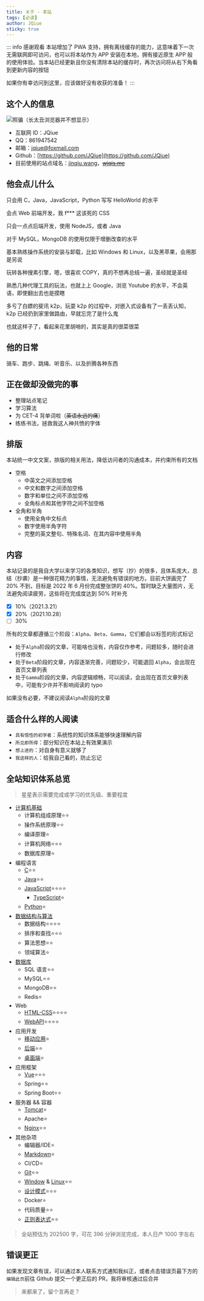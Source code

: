 ```yaml
---
title: 关于 - 本站
tags: [必读]
author: JQiue
sticky: true
---
```


::: info 感谢观看
本站增加了 PWA 支持，拥有离线缓存的能力，这意味着下一次无需联网即可访问，也可以将本站作为 APP 安装在本地，拥有接近原生 APP 般的使用体验。当本站已经更新且你没有清除本站的缓存时，再次访问将从右下角看到更新内容的按钮

如果你有幸访问到这里，应该做好没有收获的准备！
:::


## 这个人的信息

![照骗（长太丑浏览器并不想显示）](/)

+ 互联网 ID：JQiue
+ QQ：861947542
+ 邮箱：jqiue@foxmail.com
+ Github：[https://github.com/JQiue](https://github.com/JQiue)
+ 目前使用的站点域名：[jinqiu.wang](https://jinqiu.wang)，~~[wjqis.me](https://wjqis.me)~~

## 他会点儿什么

只会用 C，Java，JavaScript，Python 写写 HelloWorld 的水平

会点 Web 前端开发，我 f*** 这该死的 CSS

只会一点点后端开发，使用 NodeJS，或者 Java

对于 MySQL，MongoDB 的使用仅限于增删改查的水平

基本熟练操作系统的安装与卸载，比如 Windows 和 Linux，以及黑苹果，会用那是另说

玩转各种搜素引擎，嗯，很喜欢 COPY，真的不想再总结一遍，圣经就是圣经

熟悉几种代理工具的玩法，也就上上 Google，浏览 Youtube 的水平，不会英语，即使翻出去也是摸瞎

多亏了白嫖的斐讯 k2p，玩耍 k2p 的过程中，对嵌入式设备有了一丢丢认知，k2p 已经扔到家里做路由，早就忘完了是什么鬼

也就这样子了，看起来花里胡哨的，其实是真的很菜很菜

## 他的日常

骑车、跑步、跳绳、听音乐、以及折腾各种东西

## 正在做却没做完的事

+ 整理站点笔记
+ 学习算法
+ 为 CET-4 背单词啦（~~英语永远的痛~~）
+ 练练书法，拯救我这人神共愤的字体

## 排版

本站统一中文文案，排版的相关用法，降低访问者的沟通成本，并约束所有的文档

+ 空格
  + 中英文之间添加空格
  + 中文和数字之间添加空格
  + 数字和单位之间不添加空格
  + 全角标点和其他字符之间不加空格
+ 全角和半角
  + 使用全角中文标点
  + 数字使用半角字符
  + 完整的英文整句、特殊名词、在其内容中使用半角

## 内容

本站记录的是我自大学以来学习的各类知识，想写（抄）的很多，且体系庞大，总结（抄袭）是一种很花精力的事情，无法避免有错误的地方。目前大饼画完了 20% 不到，目标是 2022 年 6 月份完成整张饼的 40%。暂时缺乏大量图片，无法避免阅读疲劳，这些将在完成度达到 50% 时补充

- [x] 10%（2021.3.21）
- [x] 20%（2021.10.28）
- [ ] 30%

所有的文章都遵循三个阶段：`Alpha`、`Beta`、`Gamma`，它们都会以标签的形式标记

+ 处于`Alpha`阶段的文章，可能啥也没有，内容仅作参考，问题较多，随时会进行修改
+ 处于`Beta`阶段的文章，内容逐渐完善，问题较少，可能退回 `Alpha`，会出现在首页文章列表
+ 处于`Gamma`阶段的文章，内容逻辑顺畅，可以阅读，会出现在首页文章列表中，可能有少许并不影响阅读的 typo

如果没有必要，不建议阅读`Alpha`阶段的文章

## 适合什么样的人阅读

+ `具有悟性的初学者`：系统性的知识体系能够快速理解内容
+ `所见即所得`：部分知识在本站上有效果演示
+ `想上进的`：对自身有意义就够了
+ `我这样的人`：给我自己看的，防止忘记

## 全站知识体系总览

> 星星表示需要完成或学习的优先级、重要程度

+ [计算机基础](/theory/)
  + 计算机组成原理:star::star:
  + 操作系统原理:star::star:
  + 编译原理:star:
  + 计算机网络:star::star::star:
  + 数据库原理:star:
+ 编程语言
  + [C](/c/):star::star:
  + [Java](/java/):star::star:
  + [JavaScript](/js/):star::star::star::star:
    + [TypeScript](/sundry/typescript/):star:
  + [Python](/python/):star:
+ [数据结构与算法](/ds-algorithm/)
  + 数据结构:star::star::star::star:
  + 排序和查找:star::star::star:
  + 算法思想:star::star:
  + 领域算法:star:
+ [数据库](/database/)
  + SQL 语言:star::star:
  + MySQL:star::star:
  + MongoDB:star::star:
  + Redis:star:
+ Web
  + [HTML-CSS](/html-css/):star::star::star::star:
  + [WebAPI](/webapi/):star::star::star::star:
+ 应用开发
  + [移动应用](/mobile/):star:
  + [后端](/backend/):star::star:
  + [桌面端](/desktop/):star:
+ 应用框架
  + [Vue](/vue/):star::star::star:
  + Spring:star::star:
  + Spring Boot:star::star:
+ 服务器 && 容器
  + [Tomcat](/sundry/tomcat/):star:
  + Apache:star:
  + [Nginx](/sundry/nginx/):star::star:
+ 其他杂项
  + 编辑器/IDE:star:
  + [Markdown](/sundry/markdown/):star:
  + CI/CD:star:
  + [Git](/sundry/git/):star::star:
  + [Window](/os/windows/) & [Linux](/os/linux/):star::star:
  + [设计模式](/sundry/design-pattern/):star::star::star:
  + Docker:star:
  + 代码质量:star::star:
  + [正则表达式](/sundry/regex/):star::star:

> 全站预估为 202500 字，可花 396 分钟浏览完成，本人日产 1000 字左右

## 错误更正

如果发现文章有误，可以通过本人联系方式通知我纠正，或者点击错误页最下方的`编辑此页`前往 Github 提交一个更正后的 PR，我将审核通过后合并

> 来都来了，留个言再走？
